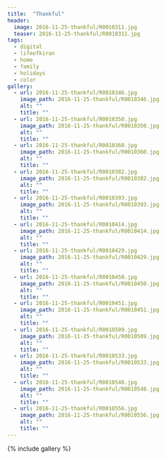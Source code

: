 ```yaml
---
title:  "Thankful"
header:
  image: 2016-11-25-thankful/R0010311.jpg
  teaser: 2016-11-25-thankful/R0010311.jpg
tags: 
  - digital
  - lifeofkiran
  - home
  - family
  - holidays
  - color
gallery:
  - url: 2016-11-25-thankful/R0010346.jpg
    image_path: 2016-11-25-thankful/R0010346.jpg
    alt: ""
    title: ""
  - url: 2016-11-25-thankful/R0010350.jpg
    image_path: 2016-11-25-thankful/R0010350.jpg
    alt: ""
    title: ""
  - url: 2016-11-25-thankful/R0010360.jpg
    image_path: 2016-11-25-thankful/R0010360.jpg
    alt: ""
    title: ""
  - url: 2016-11-25-thankful/R0010382.jpg
    image_path: 2016-11-25-thankful/R0010382.jpg
    alt: ""
    title: ""
  - url: 2016-11-25-thankful/R0010393.jpg
    image_path: 2016-11-25-thankful/R0010393.jpg
    alt: ""
    title: ""
  - url: 2016-11-25-thankful/R0010414.jpg
    image_path: 2016-11-25-thankful/R0010414.jpg
    alt: ""
    title: ""
  - url: 2016-11-25-thankful/R0010429.jpg
    image_path: 2016-11-25-thankful/R0010429.jpg
    alt: ""
    title: ""
  - url: 2016-11-25-thankful/R0010450.jpg
    image_path: 2016-11-25-thankful/R0010450.jpg
    alt: ""
    title: ""
  - url: 2016-11-25-thankful/R0010451.jpg
    image_path: 2016-11-25-thankful/R0010451.jpg
    alt: ""
    title: ""
  - url: 2016-11-25-thankful/R0010509.jpg
    image_path: 2016-11-25-thankful/R0010509.jpg
    alt: ""
    title: ""
  - url: 2016-11-25-thankful/R0010533.jpg
    image_path: 2016-11-25-thankful/R0010533.jpg
    alt: ""
    title: ""
  - url: 2016-11-25-thankful/R0010548.jpg
    image_path: 2016-11-25-thankful/R0010548.jpg
    alt: ""
    title: ""
  - url: 2016-11-25-thankful/R0010556.jpg
    image_path: 2016-11-25-thankful/R0010556.jpg
    alt: ""
    title: ""
---
```


{% include gallery %}
